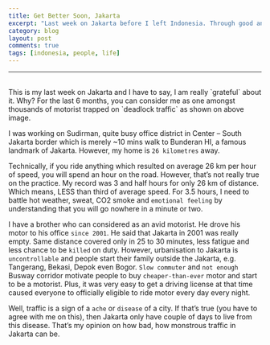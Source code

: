```yaml
---
title: Get Better Soon, Jakarta
excerpt: "Last week on Jakarta before I left Indonesia. Through good and bad, my heart is 100% Indonesia."
category: blog
layout: post
comments: true
tags: [indonesia, people, life]
---
```

* * *
<div style="text-align:center;">
	<img src="{{site.url}}/images/post-jakarta.jpg" alt="">
</div>

<br />
This is my last week on Jakarta and I have to say, I am really `grateful` about it. Why? For the last 6 months, you can consider me as one amongst thousands of motorist trapped on `deadlock traffic` as shown on above image.

I was working on Sudirman, quite busy office district in Center &#8211; South Jakarta border which is merely ~10 mins walk to Bunderan HI, a famous landmark of Jakarta. However, my home is `26 kilometres` away.

Technically, if you ride anything which resulted on average 26 km per hour of speed, you will spend an hour on the road. However, that&#8217;s not really true on the practice. My record was 3 and half hours for only 26 km of distance. Which means, LESS than third of average speed. For 3.5 hours, I need to battle hot weather, sweat, CO2 smoke and `emotional feeling` by understanding that you will go nowhere in a minute or two.

I have a brother who can considered as an avid motorist. He drove his motor to his office `since 2001`. He said that Jakarta in 2001 was really empty. Same distance covered only in 25 to 30 minutes, less fatigue and less chance to be `killed` on duty. However, urbanisation to Jakarta is `uncontrollable` and people start their family outside the Jakarta, e.g. Tangerang, Bekasi, Depok even Bogor. `Slow commuter` and `not enough` Busway corridor motivate people to buy `cheaper-than-ever` motor and start to be a motorist. Plus, it was very easy to get a driving license at that time caused everyone to officially eligible to ride motor every day every night.

Well, traffic is a sign of a `ache` or `disease` of a city. If that&#8217;s true (you have to agree with me on this), then Jakarta only have couple of days to live from this disease. That&#8217;s my opinion on how bad, how monstrous traffic in Jakarta can be.